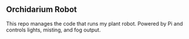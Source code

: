 ## Orchidarium Robot

This repo manages the code that runs my plant robot. Powered by Pi and controls
lights, misting, and fog output.
